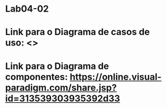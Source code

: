 # Lab04-02
# Link para o Diagrama de casos de uso: <>
# Link para o Diagrama de componentes: <https://online.visual-paradigm.com/share.jsp?id=313539303935392d33>